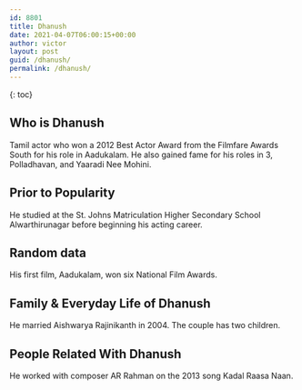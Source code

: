 ```yaml
---
id: 8801
title: Dhanush
date: 2021-04-07T06:00:15+00:00
author: victor
layout: post
guid: /dhanush/
permalink: /dhanush/
---
```



{: toc}


## Who is Dhanush



Tamil actor who won a 2012 Best Actor Award from the Filmfare Awards South for his role in Aadukalam. He also gained fame for his roles in 3, Polladhavan, and Yaaradi Nee Mohini.

                
                
                
## Prior to Popularity



He studied at the St. Johns Matriculation Higher Secondary School Alwarthirunagar before beginning his acting career.

                
                
                
## Random data



His first film, Aadukalam, won six National Film Awards.

                
                
                
## Family & Everyday Life of Dhanush



He married Aishwarya Rajinikanth in 2004. The couple has two children.

                
                
                
## People Related With Dhanush



He worked with composer AR Rahman on the 2013 song Kadal Raasa Naan.

                
              
            
          
          
          